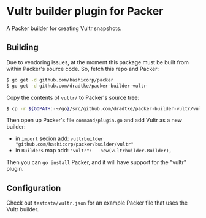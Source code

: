 Vultr builder plugin for Packer
===============================

A Packer builder for creating Vultr snapshots.

## Building

Due to vendoring issues, at the moment this package must be built from within
Packer's source code. So, fetch this repo and Packer:

```sh
$ go get -d github.com/hashicorp/packer
$ go get -d github.com/dradtke/packer-builder-vultr
```

Copy the contents of `vultr/` to Packer's source tree:

```sh
$ cp -r ${GOPATH:-~/go}/src/github.com/dradtke/packer-builder-vultr/vultr ${GOPATH:-~/go}/src/github.com/hashicorp/packer/builder/
```

Then open up Packer's file `command/plugin.go` and add Vultr as a new builder:
 - in `import` secion add: `vultrbuilder "github.com/hashicorp/packer/builder/vultr"`
 - in `Builders` map add: `"vultr":   new(vultrbuilder.Builder),`
 
Then you can `go install` Packer, and it will have support for the "vultr"
plugin.

## Configuration

Check out `testdata/vultr.json` for an example Packer file that uses the
Vultr builder.
